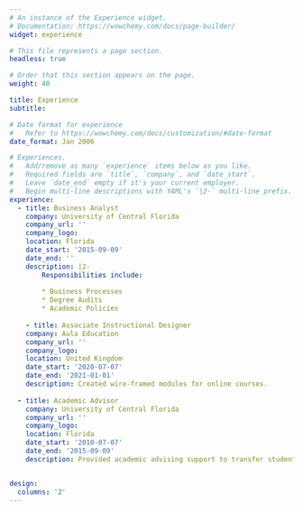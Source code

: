 ```yaml
---
# An instance of the Experience widget.
# Documentation: https://wowchemy.com/docs/page-builder/
widget: experience

# This file represents a page section.
headless: true

# Order that this section appears on the page.
weight: 40

title: Experience
subtitle:

# Date format for experience
#   Refer to https://wowchemy.com/docs/customization/#date-format
date_format: Jan 2006

# Experiences.
#   Add/remove as many `experience` items below as you like.
#   Required fields are `title`, `company`, and `date_start`.
#   Leave `date_end` empty if it's your current employer.
#   Begin multi-line descriptions with YAML's `|2-` multi-line prefix.
experience:
  - title: Business Analyst
    company: University of Central Florida
    company_url: ''
    company_logo: 
    location: Florida
    date_start: '2015-09-09'
    date_end: ''
    description: |2-
        Responsibilities include:
        
        * Business Processes
        * Degree Audits
        * Academic Policies
  
    - title: Associate Instructional Designer
    company: Aula Education
    company_url: ''
    company_logo: 
    location: United Kingdom
    date_start: '2020-07-07'
    date_end: '2021-01-01'
    description: Created wire-framed modules for online courses.
    
  - title: Academic Advisor
    company: University of Central Florida
    company_url: ''
    company_logo: 
    location: Florida
    date_start: '2010-07-07'
    date_end: '2015-09-09'
    description: Provided academic advising support to transfer students.


design:
  columns: '2'
---
```

